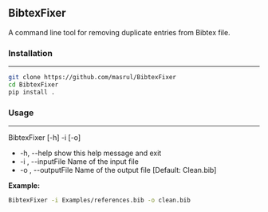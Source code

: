 BibtexFixer 
-----
A command line tool for  removing duplicate entries from Bibtex file. 



### Installation
---
```bash 
git clone https://github.com/masrul/BibtexFixer 
cd BibtexFixer
pip install . 
```

### Usage
---

BibtexFixer [-h] -i  [-o]

+  -h, --help          show this help message and exit
+  -i , --inputFile    Name of the input file
+  -o , --outputFile   Name of the output file [Default: Clean.bib]

**Example:** 
```bash 
BibtexFixer -i Examples/references.bib -o clean.bib 
```

